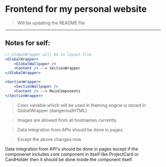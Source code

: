 # Frontend for my personal website
> Will be updating the README file
---
## Notes for self:
```jsx
// GlobalWrapper will be in layout file
<GlobalWrapper>
    <GlobalWallpaper />
    <Content /> --> SectionWrapper
</GlobalWrapper>
```

```jsx
<SectionWrapper>
    <SectionWallpaper />
    <Content /> --> MainComponents
</SectionWrapper>
```

> Color variable which will be used in theming engine is stored in GlobalWrapper (dangeroudHTML)

> Images are allowed from all hostnames currently.

> Data integration from APIs should be done in pages.

> Except the above changes now

Data integration from API's should be done in pages except if the componenet includes core component in itself like ProjectCard or CardHolder then it should be done inside the component itself.